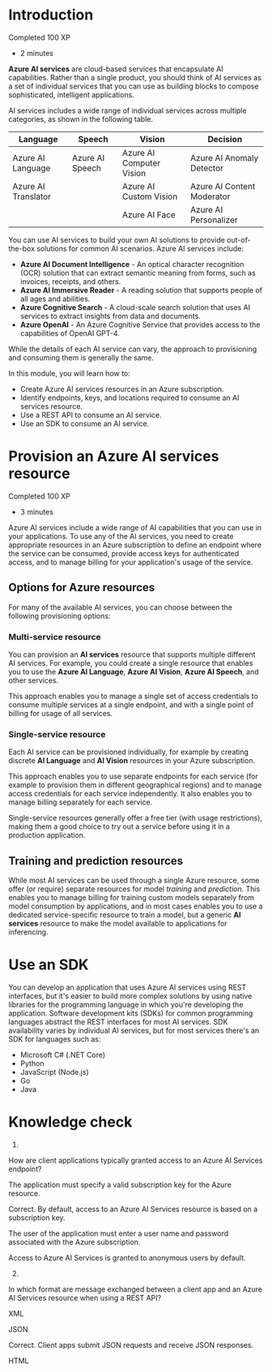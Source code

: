 
# Introduction

Completed 100 XP

- 2 minutes

**Azure AI services** are cloud-based services that encapsulate AI capabilities. Rather than a single product, you should think of AI services as a set of individual services that you can use as building blocks to compose sophisticated, intelligent applications.

AI services includes a wide range of individual services across multiple categories, as shown in the following table.

|Language|Speech|Vision|Decision|
|---|---|---|---|
|Azure AI Language|Azure AI Speech|Azure AI Computer Vision|Azure AI Anomaly Detector|
|Azure AI Translator||Azure AI Custom Vision|Azure AI Content Moderator|
|||Azure AI Face|Azure AI Personalizer|

You can use AI services to build your own AI solutions to provide out-of-the-box solutions for common AI scenarios. Azure AI services include:

- **Azure AI Document Intelligence** - An optical character recognition (OCR) solution that can extract semantic meaning from forms, such as invoices, receipts, and others.
- **Azure AI Immersive Reader** - A reading solution that supports people of all ages and abilities.
- **Azure Cognitive Search** - A cloud-scale search solution that uses AI services to extract insights from data and documents.
- **Azure OpenAI** - An Azure Cognitive Service that provides access to the capabilities of OpenAI GPT-4.

While the details of each AI service can vary, the approach to provisioning and consuming them is generally the same.

In this module, you will learn how to:

- Create Azure AI services resources in an Azure subscription.
- Identify endpoints, keys, and locations required to consume an AI services resource.
- Use a REST API to consume an AI service.
- Use an SDK to consume an AI service.

# Provision an Azure AI services resource

Completed 100 XP

- 3 minutes

Azure AI services include a wide range of AI capabilities that you can use in your applications. To use any of the AI services, you need to create appropriate resources in an Azure subscription to define an endpoint where the service can be consumed, provide access keys for authenticated access, and to manage billing for your application's usage of the service.

## Options for Azure resources

For many of the available AI services, you can choose between the following provisioning options:

### Multi-service resource

You can provision an **AI services** resource that supports multiple different AI services. For example, you could create a single resource that enables you to use the **Azure AI Language**, **Azure AI Vision**, **Azure AI Speech**, and other services.

This approach enables you to manage a single set of access credentials to consume multiple services at a single endpoint, and with a single point of billing for usage of all services.

### Single-service resource

Each AI service can be provisioned individually, for example by creating discrete **AI Language** and **AI Vision** resources in your Azure subscription.

This approach enables you to use separate endpoints for each service (for example to provision them in different geographical regions) and to manage access credentials for each service independently. It also enables you to manage billing separately for each service.

Single-service resources generally offer a free tier (with usage restrictions), making them a good choice to try out a service before using it in a production application.

## Training and prediction resources

While most AI services can be used through a single Azure resource, some offer (or require) separate resources for model _training_ and _prediction_. This enables you to manage billing for training custom models separately from model consumption by applications, and in most cases enables you to use a dedicated service-specific resource to train a model, but a generic **AI services** resource to make the model available to applications for inferencing.



# Use an SDK


You can develop an application that uses Azure AI services using REST interfaces, but it's easier to build more complex solutions by using native libraries for the programming language in which you're developing the application.
Software development kits (SDKs) for common programming languages abstract the REST interfaces for most AI services. SDK availability varies by individual AI services, but for most services there's an SDK for languages such as:

- Microsoft C# (.NET Core)
- Python
- JavaScript (Node.js)
- Go
- Java

# Knowledge check

1.

How are client applications typically granted access to an Azure AI Services endpoint?

The application must specify a valid subscription key for the Azure resource.

Correct. By default, access to an Azure AI Services resource is based on a subscription key.

The user of the application must enter a user name and password associated with the Azure subscription.

Access to Azure AI Services is granted to anonymous users by default.

2.

In which format are message exchanged between a client app and an Azure AI Services resource when using a REST API?

XML

JSON

Correct. Client apps submit JSON requests and receive JSON responses.

HTML
